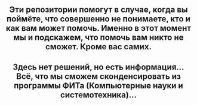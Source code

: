 <div id="header" align="center">
  <h2>
    Эти репозитории помогут в случае, когда вы поймёте, что совершенно не понимаете, кто и как вам может помочь. Именно в этот момент мы и подскажем, что помочь вам никто не сможет. Кроме вас самих.
  </h2>
  <h2>
    Здесь нет решений, но есть информация... Всё, что мы сможем сконденсировать из программы ФИТа (Компьютерные науки и системотехника)... 
  </h2>
</div>
